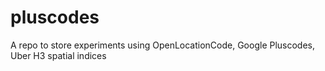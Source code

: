 # pluscodes
A repo to store experiments using OpenLocationCode, Google Pluscodes, Uber H3 spatial indices
